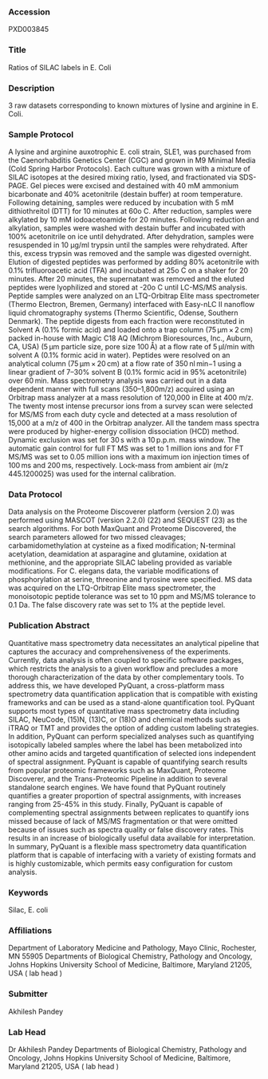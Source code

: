 ### Accession
PXD003845

### Title
Ratios of SILAC labels in E. Coli

### Description
3 raw datasets corresponding to known mixtures of lysine and arginine in E. Coli.

### Sample Protocol
A lysine and arginine auxotrophic E. coli strain, SLE1, was purchased from the Caenorhabditis Genetics Center (CGC) and grown in M9 Minimal Media (Cold Spring Harbor Protocols). Each culture was grown with a mixture of SILAC isotopes at the desired mixing ratio, lysed, and fractionated via SDS-PAGE. Gel pieces were excised and destained with 40 mM ammonium bicarbonate and 40% acetonitrile (destain buffer) at room temperature. Following detaining, samples were reduced by incubation with 5 mM dithiothreitol (DTT) for 10 minutes at 60o C. After reduction, samples were alkylated by 10 mM iodoacetoamide for 20 minutes. Following reduction and alkylation, samples were washed with destain buffer and incubated with 100% acetonitrile on ice until dehydrated. After dehydration, samples were resuspended in 10 μg/ml trypsin until the samples were rehydrated. After this, excess trypsin was removed and the sample was digested overnight. Elution of digested peptides was performed by adding 80% acetonitrile with 0.1% trifluoroacetic acid (TFA) and incubated at 25o C on a shaker for 20 minutes. After 20 minutes, the supernatant was removed and the eluted peptides were lyophilized and stored at -20o C until LC-MS/MS analysis. Peptide samples were analyzed on an LTQ-Orbitrap Elite mass spectrometer (Thermo Electron, Bremen, Germany) interfaced with Easy-nLC II nanoflow liquid chromatography systems (Thermo Scientific, Odense, Southern Denmark). The peptide digests from each fraction were reconstituted in Solvent A (0.1% formic acid) and loaded onto a trap column (75 µm × 2 cm) packed in-house with Magic C18 AQ (Michrom Bioresources, Inc., Auburn, CA, USA) (5 µm particle size, pore size 100 Å) at a flow rate of 5 µl/min with solvent A (0.1% formic acid in water). Peptides were resolved on an analytical column (75 µm × 20 cm) at a flow rate of 350 nl min−1 using a linear gradient of 7–30% solvent B (0.1% formic acid in 95% acetonitrile) over 60 min. Mass spectrometry analysis was carried out in a data dependent manner with full scans (350–1,800m/z) acquired using an Orbitrap mass analyzer at a mass resolution of 120,000 in Elite at 400 m/z. The twenty most intense precursor ions from a survey scan were selected for MS/MS from each duty cycle and detected at a mass resolution of 15,000 at a m/z of 400 in the Orbitrap analyzer. All the tandem mass spectra were produced by higher-energy collision dissociation (HCD) method. Dynamic exclusion was set for 30 s with a 10 p.p.m. mass window. The automatic gain control for full FT MS was set to 1 million ions and for FT MS/MS was set to 0.05 million ions with a maximum ion injection times of 100 ms and 200 ms, respectively. Lock-mass from ambient air (m/z 445.1200025) was used for the internal calibration.

### Data Protocol
Data analysis on the Proteome Discoverer platform (version 2.0) was performed using MASCOT (version 2.2.0) (22) and SEQUEST (23) as the search algorithms. For both MaxQuant and Proteome Discovered, the search parameters allowed for two missed cleavages; carbamidomethylation at cysteine as a fixed modification; N-terminal acetylation, deamidation at asparagine and glutamine, oxidation at methionine, and the appropriate SILAC labeling provided as variable modifications. For C. elegans data, the variable modifications of phosphorylation at serine, threonine and tyrosine were specified. MS data was acquired on the LTQ-Orbitrap Elite mass spectrometer, the monoisotopic peptide tolerance was set to 10 ppm and MS/MS tolerance to 0.1 Da. The false discovery rate was set to 1% at the peptide level.

### Publication Abstract
Quantitative mass spectrometry data necessitates an analytical pipeline that captures the accuracy and comprehensiveness of the experiments. Currently, data analysis is often coupled to specific software packages, which restricts the analysis to a given workflow and precludes a more thorough characterization of the data by other complementary tools. To address this, we have developed PyQuant, a cross-platform mass spectrometry data quantification application that is compatible with existing frameworks and can be used as a stand-alone quantification tool. PyQuant supports most types of quantitative mass spectrometry data including SILAC, NeuCode, (15)N, (13)C, or (18)O and chemical methods such as iTRAQ or TMT and provides the option of adding custom labeling strategies. In addition, PyQuant can perform specialized analyses such as quantifying isotopically labeled samples where the label has been metabolized into other amino acids and targeted quantification of selected ions independent of spectral assignment. PyQuant is capable of quantifying search results from popular proteomic frameworks such as MaxQuant, Proteome Discoverer, and the Trans-Proteomic Pipeline in addition to several standalone search engines. We have found that PyQuant routinely quantifies a greater proportion of spectral assignments, with increases ranging from 25-45% in this study. Finally, PyQuant is capable of complementing spectral assignments between replicates to quantify ions missed because of lack of MS/MS fragmentation or that were omitted because of issues such as spectra quality or false discovery rates. This results in an increase of biologically useful data available for interpretation. In summary, PyQuant is a flexible mass spectrometry data quantification platform that is capable of interfacing with a variety of existing formats and is highly customizable, which permits easy configuration for custom analysis.

### Keywords
Silac, E. coli

### Affiliations
Department of Laboratory Medicine and Pathology, Mayo Clinic, Rochester, MN 55905
Departments of Biological Chemistry, Pathology and Oncology, Johns Hopkins University School of Medicine, Baltimore, Maryland 21205, USA ( lab head )

### Submitter
Akhilesh Pandey

### Lab Head
Dr Akhilesh Pandey
Departments of Biological Chemistry, Pathology and Oncology, Johns Hopkins University School of Medicine, Baltimore, Maryland 21205, USA ( lab head )


